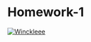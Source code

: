 # Homework-1
[![Winckleee](https://circleci.com/gh/Winckleee/Homework-1.svg?style=shield)](https://circleci.com/gh/Winckleee/Homework-1)
